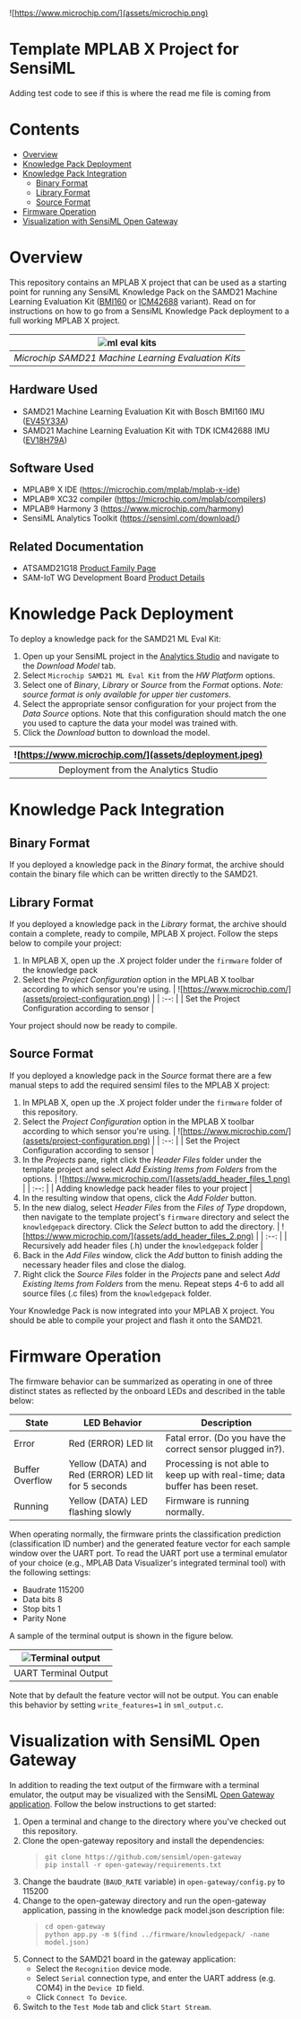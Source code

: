 ![https://www.microchip.com/](assets/microchip.png)
# Template MPLAB X Project for SensiML
Adding test code to see if this is where the read me file is coming from
# Contents
* [Overview](#overview)
* [Knowledge Pack Deployment](#knowledge-pack-deployment)
* [Knowledge Pack Integration](#knowledge-pack-integration)
  * [Binary Format](#binary-format)
  * [Library Format](#library-format)
  * [Source Format](#source-format)
* [Firmware Operation](#firmware-operation)
* [Visualization with SensiML Open Gateway](#visualization-with-sensiml-open-gateway)

<div style="page-break-after: always;"></div>

# Overview
This repository contains an MPLAB X project that can be used as a starting point for running any SensiML Knowledge Pack on the SAMD21 Machine Learning Evaluation Kit ([BMI160](https://www.microchip.com/developmenttools/ProductDetails/EV45Y33A) or [ICM42688](https://www.microchip.com/DevelopmentTools/ProductDetails/PartNO/EV18H79A) variant). Read on for instructions on how to go from a SensiML Knowledge Pack deployment to a full working MPLAB X project.

| ![ml eval kits](assets/mlkits.png) |
| :--: |
| *Microchip SAMD21 Machine Learning Evaluation Kits* |

## Hardware Used
* SAMD21 Machine Learning Evaluation Kit with Bosch BMI160 IMU ([EV45Y33A](https://www.microchip.com/developmenttools/ProductDetails/EV45Y33A))
* SAMD21 Machine Learning Evaluation Kit with TDK ICM42688 IMU ([EV18H79A](https://www.microchip.com/developmenttools/ProductDetails/EV18H79A))

## Software Used
* MPLAB® X IDE (https://microchip.com/mplab/mplab-x-ide)
* MPLAB® XC32 compiler (https://microchip.com/mplab/compilers)
* MPLAB® Harmony 3 (https://www.microchip.com/harmony)
* SensiML Analytics Toolkit (https://sensiml.com/download/)

## Related Documentation
* ATSAMD21G18 [Product Family Page](https://www.microchip.com/wwwproducts/en/ATSAMD21G18)
* SAM-IoT WG Development Board [Product Details](https://www.microchip.com/developmenttools/ProductDetails/EV75S95A)

<div style="page-break-after: always;"></div>

# Knowledge Pack Deployment
To deploy a knowledge pack for the SAMD21 ML Eval Kit:

1. Open up your SensiML project in the [Analytics Studio](https://app.sensiml.cloud/) and navigate to the *Download Model* tab.
2. Select `Microchip SAMD21 ML Eval Kit` from the *HW Platform* options.
3. Select one of *Binary*, *Library* or *Source* from the *Format* options. *Note: source format is only available for upper tier customers*.
4. Select the appropriate sensor configuration for your project from the *Data Source* options. Note that this configuration should match the one you used to capture the data your model was trained with.
5. Click the *Download* button to download the model.

| ![https://www.microchip.com/](assets/deployment.jpeg) |
| :--: |
| Deployment from the Analytics Studio |

<div style="page-break-after: always;"></div>

# Knowledge Pack Integration
## Binary Format
If you deployed a knowledge pack in the *Binary* format, the archive should contain the binary file which can be written directly to the SAMD21.

## Library Format
If you deployed a knowledge pack in the *Library* format, the archive should contain a complete, ready to compile, MPLAB X project. Follow the steps below to compile your project:

1. In MPLAB X, open up the .X project folder under the `firmware` folder of the knowledge pack
2. Select the *Project Configuration* option in the MPLAB X toolbar according to which sensor you're using.
   | ![https://www.microchip.com/](assets/project-configuration.png) |
   | :--: |
   | Set the Project Configuration according to sensor |

Your project should now be ready to compile.

## Source Format
If you deployed a knowledge pack in the *Source* format there are a few manual steps to add the required sensiml files to the MPLAB X project:

1. In MPLAB X, open up the .X project folder under the `firmware` folder of this repository.
2. Select the *Project Configuration* option in the MPLAB X toolbar according to which sensor you're using.
   | ![https://www.microchip.com/](assets/project-configuration.png) |
   | :--: |
   | Set the Project Configuration according to sensor |
3. In the *Projects* pane, right click the *Header Files* folder under the template project and select *Add Existing Items from Folders* from the options.
   | ![https://www.microchip.com/](assets/add_header_files_1.png) |
   | :--: |
   | Adding knowledge pack header files to your project |
4. In the resulting window that opens, click the *Add Folder* button.
5. In the new dialog, select *Header Files* from the *Files of Type* dropdown, then navigate to the template project's `firmware` directory and select the `knowledgepack` directory. Click the *Select* button to add the directory.
   | ![https://www.microchip.com/](assets/add_header_files_2.png) |
   | :--: |
   | Recursively add header files (.h) under the `knowledgepack` folder |
6. Back in the *Add Files* window, click the *Add* button to finish adding the necessary header files and close the dialog.
7. Right click the *Source Files* folder in the *Projects* pane and select *Add Existing Items from Folders* from the menu. Repeat steps 4-6 to add all source files (.c files) from the `knowledgepack` folder.

Your Knowledge Pack is now integrated into your MPLAB X project. You should be able to compile your project and flash it onto the SAMD21.

<div style="page-break-after: always;"></div>

# Firmware Operation
The firmware behavior can be summarized as operating in one of three distinct states as reflected by the onboard LEDs and described in the table below:

| State |	LED Behavior |	Description |
| --- | --- | --- |
| Error |	Red (ERROR) LED lit |	Fatal error. (Do you have the correct sensor plugged in?). |
| Buffer Overflow |	Yellow (DATA) and Red (ERROR) LED lit for 5 seconds	| Processing is not able to keep up with real-time; data buffer has been reset. |
| Running | Yellow (DATA) LED flashing slowly |	Firmware is running normally. |

When operating normally, the firmware prints the classification prediction (classification ID number) and the generated feature vector for each sample window over the UART port. To read the UART port use a terminal emulator of your choice (e.g., MPLAB Data Visualizer's integrated terminal tool) with the following settings:

- Baudrate 115200
- Data bits 8
- Stop bits 1
- Parity None

A sample of the terminal output is shown in the figure below.

| ![Terminal output](assets/terminal-output.png) |
| :--: |
| UART Terminal Output |

Note that by default the feature vector will not be output. You can enable this behavior by setting `write_features=1` in `sml_output.c`.

<div style="page-break-after: always;"></div>

# Visualization with SensiML Open Gateway
In addition to reading the text output of the firmware with a terminal emulator, the output may be visualized with the SensiML [Open Gateway application](https://github.com/sensiml/open-gateway). Follow the below instructions to get started:

1. Open a terminal and change to the directory where you've checked out this repository.
1. Clone the open-gateway repository and install the dependencies:
    > `git clone https://github.com/sensiml/open-gateway`\
    > `pip install -r open-gateway/requirements.txt`
2. Change the baudrate (`BAUD_RATE` variable) in `open-gateway/config.py` to 115200
3. Change to the open-gateway directory and run the open-gateway application, passing in the knowledge pack model.json description file:
   > `cd open-gateway`\
   > `python app.py -m $(find ../firmware/knowledgepack/ -name model.json)`
4. Connect to the SAMD21 board in the gateway application:
   * Select the `Recognition` device mode.
   * Select `Serial` connection type, and enter the UART address (e.g. COM4) in the `Device ID` field.
   * Click `Connect To Device`.
6. Switch to the `Test Mode` tab and click `Start Stream`.
